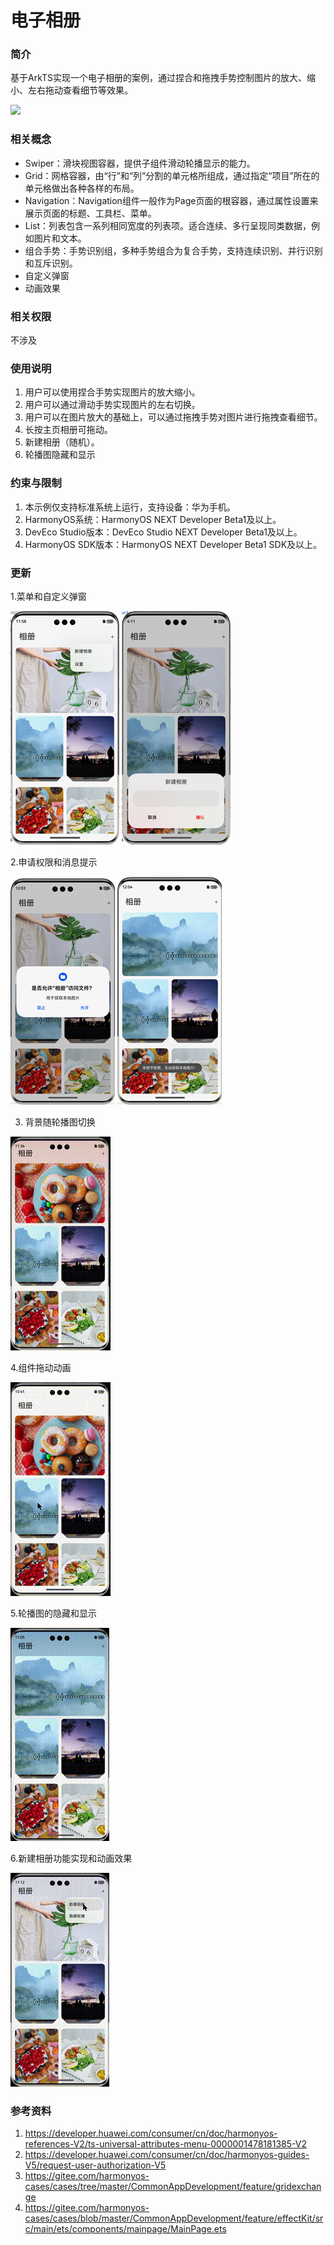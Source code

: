 # 电子相册

### 简介

基于ArkTS实现一个电子相册的案例，通过捏合和拖拽手势控制图片的放大、缩小、左右拖动查看细节等效果。

![](screenshots/device/album.gif)

### 相关概念

- Swiper：滑块视图容器，提供子组件滑动轮播显示的能力。
- Grid：网格容器，由“行”和“列”分割的单元格所组成，通过指定“项目”所在的单元格做出各种各样的布局。
- Navigation：Navigation组件一般作为Page页面的根容器，通过属性设置来展示页面的标题、工具栏、菜单。
- List：列表包含一系列相同宽度的列表项。适合连续、多行呈现同类数据，例如图片和文本。
- 组合手势：手势识别组，多种手势组合为复合手势，支持连续识别、并行识别和互斥识别。
- 自定义弹窗
- 动画效果

### 相关权限

不涉及

### 使用说明

1. 用户可以使用捏合手势实现图片的放大缩小。
2. 用户可以通过滑动手势实现图片的左右切换。
3. 用户可以在图片放大的基础上，可以通过拖拽手势对图片进行拖拽查看细节。
4. 长按主页相册可拖动。
5. 新建相册（随机）。
6. 轮播图隐藏和显示

### 约束与限制

1. 本示例仅支持标准系统上运行，支持设备：华为手机。
2. HarmonyOS系统：HarmonyOS NEXT Developer Beta1及以上。
3. DevEco Studio版本：DevEco Studio NEXT Developer Beta1及以上。
4. HarmonyOS SDK版本：HarmonyOS NEXT Developer Beta1 SDK及以上。

### 更新

1.菜单和自定义弹窗

![](screenshots/device/3.png)
![](screenshots/device/4.png)

2.申请权限和消息提示

![](screenshots/device/5.png)
![](screenshots/device/6.png)

3. 背景随轮播图切换

![](screenshots/device/1.gif)

4.组件拖动动画

![](screenshots/device/2.gif)

5.轮播图的隐藏和显示

![](screenshots/device/3.gif)

6.新建相册功能实现和动画效果

![](screenshots/device/4.gif)

### 参考资料

1. https://developer.huawei.com/consumer/cn/doc/harmonyos-references-V2/ts-universal-attributes-menu-0000001478181385-V2
2. https://developer.huawei.com/consumer/cn/doc/harmonyos-guides-V5/request-user-authorization-V5
3. https://gitee.com/harmonyos-cases/cases/tree/master/CommonAppDevelopment/feature/gridexchange
4. https://gitee.com/harmonyos-cases/cases/blob/master/CommonAppDevelopment/feature/effectKit/src/main/ets/components/mainpage/MainPage.ets
